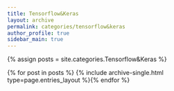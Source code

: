 ```yaml
---
title: Tensorflow&Keras
layout: archive
permalink: categories/tensorflow&keras
author_profile: true
sidebar_main: true
---
```




{% assign posts = site.categories.Tensorflow&Keras %}

{% for post in posts %} {% include archive-single.html type=page.entries_layout %}{% endfor %}